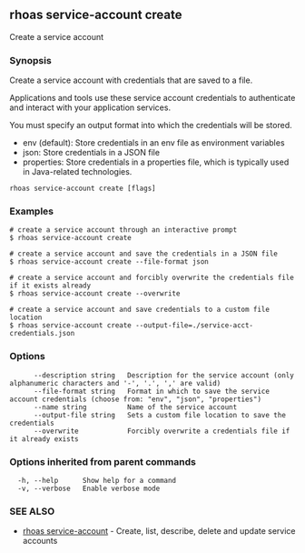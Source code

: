 ## rhoas service-account create

Create a service account

### Synopsis

Create a service account with credentials that are saved to a file.
			
Applications and tools use these service account credentials to authenticate 
and interact with your application services.

You must specify an output format into which the credentials will be stored.
  - env (default): Store credentials in an env file as environment variables
  - json: Store credentials in a JSON file
  - properties: Store credentials in a properties file, which is typically used in Java-related technologies.


```
rhoas service-account create [flags]
```

### Examples

```
# create a service account through an interactive prompt
$ rhoas service-account create

# create a service account and save the credentials in a JSON file
$ rhoas service-account create --file-format json

# create a service account and forcibly overwrite the credentials file if it exists already
$ rhoas service-account create --overwrite

# create a service account and save credentials to a custom file location
$ rhoas service-account create --output-file=./service-acct-credentials.json

```

### Options

```
      --description string   Description for the service account (only alphanumeric characters and '-', '.', ',' are valid)
      --file-format string   Format in which to save the service account credentials (choose from: "env", "json", "properties")
      --name string          Name of the service account
      --output-file string   Sets a custom file location to save the credentials
      --overwrite            Forcibly overwrite a credentials file if it already exists
```

### Options inherited from parent commands

```
  -h, --help      Show help for a command
  -v, --verbose   Enable verbose mode
```

### SEE ALSO

* [rhoas service-account](rhoas_service-account.md)	 - Create, list, describe, delete and update service accounts


